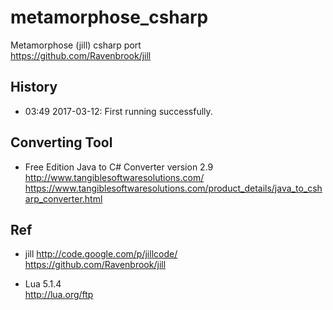 # metamorphose_csharp
Metamorphose (jill) csharp port  
https://github.com/Ravenbrook/jill  

## History
* 03:49 2017-03-12: First running successfully.  

## Converting Tool  
* Free Edition Java to C# Converter version 2.9    
http://www.tangiblesoftwaresolutions.com/  
https://www.tangiblesoftwaresolutions.com/product_details/java_to_csharp_converter.html  

## Ref  
* jill
http://code.google.com/p/jillcode/  
https://github.com/Ravenbrook/jill  

* Lua 5.1.4  
http://lua.org/ftp  
